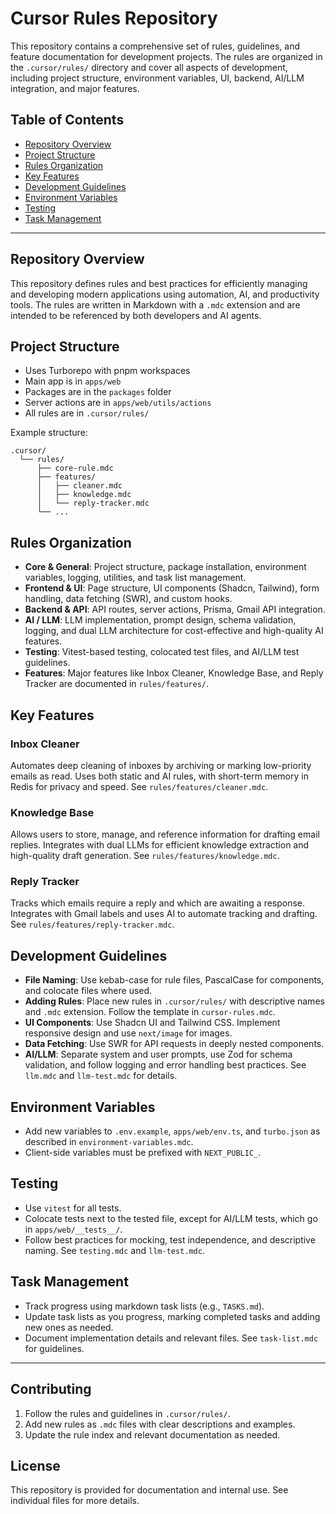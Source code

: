 # Cursor Rules Repository

This repository contains a comprehensive set of rules, guidelines, and feature documentation for development projects. The rules are organized in the `.cursor/rules/` directory and cover all aspects of development, including project structure, environment variables, UI, backend, AI/LLM integration, and major features.

## Table of Contents
- [Repository Overview](#repository-overview)
- [Project Structure](#project-structure)
- [Rules Organization](#rules-organization)
- [Key Features](#key-features)
- [Development Guidelines](#development-guidelines)
- [Environment Variables](#environment-variables)
- [Testing](#testing)
- [Task Management](#task-management)

---

## Repository Overview
This repository defines rules and best practices for efficiently managing and developing modern applications using automation, AI, and productivity tools. The rules are written in Markdown with a `.mdc` extension and are intended to be referenced by both developers and AI agents.

## Project Structure
- Uses Turborepo with pnpm workspaces
- Main app is in `apps/web`
- Packages are in the `packages` folder
- Server actions are in `apps/web/utils/actions`
- All rules are in `.cursor/rules/`

Example structure:
```text
.cursor/
  └── rules/
      ├── core-rule.mdc
      ├── features/
      │   ├── cleaner.mdc
      │   ├── knowledge.mdc
      │   └── reply-tracker.mdc
      └── ...
```

## Rules Organization
- **Core & General**: Project structure, package installation, environment variables, logging, utilities, and task list management.
- **Frontend & UI**: Page structure, UI components (Shadcn, Tailwind), form handling, data fetching (SWR), and custom hooks.
- **Backend & API**: API routes, server actions, Prisma, Gmail API integration.
- **AI / LLM**: LLM implementation, prompt design, schema validation, logging, and dual LLM architecture for cost-effective and high-quality AI features.
- **Testing**: Vitest-based testing, colocated test files, and AI/LLM test guidelines.
- **Features**: Major features like Inbox Cleaner, Knowledge Base, and Reply Tracker are documented in `rules/features/`.

## Key Features
### Inbox Cleaner
Automates deep cleaning of inboxes by archiving or marking low-priority emails as read. Uses both static and AI rules, with short-term memory in Redis for privacy and speed. See `rules/features/cleaner.mdc`.

### Knowledge Base
Allows users to store, manage, and reference information for drafting email replies. Integrates with dual LLMs for efficient knowledge extraction and high-quality draft generation. See `rules/features/knowledge.mdc`.

### Reply Tracker
Tracks which emails require a reply and which are awaiting a response. Integrates with Gmail labels and uses AI to automate tracking and drafting. See `rules/features/reply-tracker.mdc`.

## Development Guidelines
- **File Naming**: Use kebab-case for rule files, PascalCase for components, and colocate files where used.
- **Adding Rules**: Place new rules in `.cursor/rules/` with descriptive names and `.mdc` extension. Follow the template in `cursor-rules.mdc`.
- **UI Components**: Use Shadcn UI and Tailwind CSS. Implement responsive design and use `next/image` for images.
- **Data Fetching**: Use SWR for API requests in deeply nested components.
- **AI/LLM**: Separate system and user prompts, use Zod for schema validation, and follow logging and error handling best practices. See `llm.mdc` and `llm-test.mdc` for details.

## Environment Variables
- Add new variables to `.env.example`, `apps/web/env.ts`, and `turbo.json` as described in `environment-variables.mdc`.
- Client-side variables must be prefixed with `NEXT_PUBLIC_`.

## Testing
- Use `vitest` for all tests.
- Colocate tests next to the tested file, except for AI/LLM tests, which go in `apps/web/__tests__/`.
- Follow best practices for mocking, test independence, and descriptive naming. See `testing.mdc` and `llm-test.mdc`.

## Task Management
- Track progress using markdown task lists (e.g., `TASKS.md`).
- Update task lists as you progress, marking completed tasks and adding new ones as needed.
- Document implementation details and relevant files. See `task-list.mdc` for guidelines.

---

## Contributing
1. Follow the rules and guidelines in `.cursor/rules/`.
2. Add new rules as `.mdc` files with clear descriptions and examples.
3. Update the rule index and relevant documentation as needed.

## License
This repository is provided for documentation and internal use. See individual files for more details. 